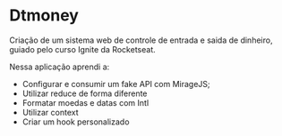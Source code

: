 # Dtmoney

Criação de um sistema web de controle de entrada e saida de dinheiro, guiado pelo curso Ignite da Rocketseat.

Nessa aplicação aprendi a:
- Configurar e consumir um fake API com MirageJS;
- Utilizar reduce de forma diferente
- Formatar moedas e datas com Intl
- Utilizar context
- Criar um hook personalizado
